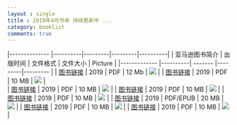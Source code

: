 ```yaml
---
layout : single
title : 2019年4月书单 持续更新中 ...
category: booklist
comments: true
---
```


[b1]: ../../Images/2019-04/artificial-neural-networks-java-applications.jpg
[r1]: https://www.amazon.com/dp/1484244206

[b2]: ../../Images/2019-04/object-oriented-thought-process-5th.jpg
[r2]: https://www.amazon.com/dp/0135181968


[b3]: ../../Images/2019-04/machine-learning-big-data-analyis.jpg
[r3]: https://www.amazon.com/dp/3110550326



[b4]: ../../Images/2019-04/cybersecurity-current-writings-threats-protection.jpg
[r4]: https://www.amazon.com/dp/147667440X

[b5]: ../../Images/2019-04/advanced-game-narrative-toolbox.jpg
[r5]: https://www.amazon.com/dp/1138499633

[b6]: ../../Images/2019-04/deep-learning-fundamentals-theory-applications.jpg
[r6]: https://www.amazon.com/dp/3030060721

[b7]: ../../Images/2019-04/introduction-c-gui-programming.jpg
[r7]: https://www.amazon.com/dp/1912047659


[b8]: ../../Images/2019-04/data-science-marketing-analytics.jpg
[r8]: https://www.amazon.com/dp/B07LCNZPDX

[b9]: ../../Images/2019-04
[r9]: df

[b10]: ../../Images/2019-04
[r11]: a

[b10]: ../../Images/2019-04
[r11]: a
[b10]: ../../Images/2019-04
[r11]: a
[b10]: ../../Images/2019-04
[r11]: a
[b10]: ../../Images/2019-04
[r11]: a
[b10]: ../../Images/2019-04
[r11]: a




|-------------- |----------|---------|---------|----------|
| 亚马逊图书简介  | 出版时间  | 文件格式 | 文件大小  | Picture  |
|-------------  |----------| ------- |---------|--------- |
| [图书链接][r1] | 2019 | PDF | 12 Mb | ![][b1] |
| [图书链接][r2] | 2019 | PDF | 10 MB | ![][b2] |    
| [图书链接][r3] | 2019 | PDF | 10 MB | ![][b3] |
| [图书链接][r4] | 2019 | PDF | 10 MB | ![][b4] |
| [图书链接][r5] | 2019 | PDF | 10 MB | ![][b5] |
| [图书链接][r6] | 2019 | PDF/EPUB | 20 MB | ![][b6] |
| [图书链接][r7] | 2019 | PDF | 10 MB | ![][b7] |
| [图书链接][r8] | 2019 | PDF | 10 MB | ![][b8] |
